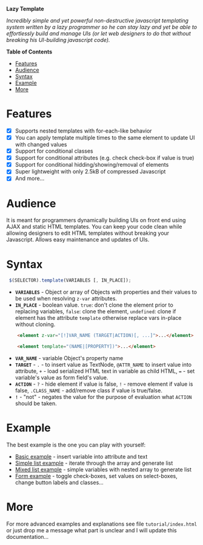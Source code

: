 __Lazy Template__

*Incredibly simple and yet powerful non-destructive javascript
templating system written by a lazy programmer so he can stay lazy and
yet be able to effortlessly build and manage UIs (or let web designers
to do that without breaking his UI-building javascript code).*

<!-- markdown-toc start - Don't edit this section. Run M-x markdown-toc-generate-toc again -->
**Table of Contents**

- [Features](#features)
- [Audience](#audience)
- [Syntax](#syntax)
- [Example](#example)
- [More](#more)

<!-- markdown-toc end -->


# Features
- [x] Supports nested templates with for-each-like behavior
- [x] You can apply template multiple times to the same element to update UI with changed values
- [x] Support for conditional classes
- [x] Support for conditional attributes (e.g. check check-box if value is true)
- [x] Support for conditional hidding/showing/removal of elements
- [x] Super lightweight with only 2.5kB of compressed Javascript
- [x] And more...

# Audience

It is meant for programmers dynamically building UIs on front end
using AJAX and static HTML templates.  You can keep your code clean
while allowing designers to edit HTML templates without breaking your
Javascript. Allows easy maintenance and updates of UIs.

# Syntax

```javascript
 $(SELECTOR).template(VARIABLES [, IN_PLACE]);
```

- __`VARIABLES`__ - Object or array of Objects with properties and their values to be used when resolving `z-var` attributes.
- __`IN_PLACE`__ - boolean value. `true`: don't clone the element prior to replacing variables, `false`: clone the element, `undefined`: clone if element has the attribute `template` otherwise replace vars in-place without cloning.


```html
    <element z-var="[!]VAR_NAME (TARGET|ACTION)[, ...]">...</element>

    <element template="(NAME|[PROPERTY])">...</element>
```

- __`VAR_NAME`__ - variable Object's property name
- __`TARGET`__ - `.` - to insert value as TextNode, `@ATTR_NAME` to insert value into attribute, `+` - load serialized HTML text in variable as child HTML, `=` - set variable's value as form field's value.
- __`ACTION`__ - `?` - hide element if value is false, `!` - remove element if value is false, `.CLASS_NAME` - add/remove class if value is true/false.
- __`!`__ - "not" - negates the value for the purpose of evaluation what `ACTION` should be taken.


# Example

The best example is the one you can play with yourself:

- [Basic example](https://codepen.io/webdevelopers/pen/PpVGde) - insert variable into attribute and text
- [Simple list example](https://codepen.io/webdevelopers/pen/PpVZOQ) - iterate through the array and generate list
- [Mixed list example](https://codepen.io/webdevelopers/pen/jBdMXR) - simple variables with nested array to generate list
- [Form example](https://codepen.io/webdevelopers/pen/PpVGde) - toggle check-boxes, set values on select-boxes, change button labels and classes...

# More

For more advanced examples and explanations see file
<code>tutorial/index.html</code> or just drop me a message what part
is unclear and I will update this documentation...
